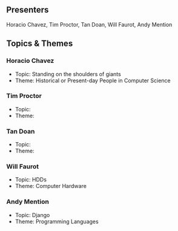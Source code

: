## Presenters

Horacio Chavez, Tim Proctor, Tan Doan, Will Faurot, Andy Mention

## Topics & Themes

### Horacio Chavez

* Topic: Standing on the shoulders of giants
* Theme: Historical or Present-day People in Computer Science

### Tim Proctor

* Topic:
* Theme:

### Tan Doan

* Topic:
* Theme:

### Will Faurot

* Topic: HDDs
* Theme: Computer Hardware 

### Andy Mention

* Topic: Django
* Theme: Programming Languages
